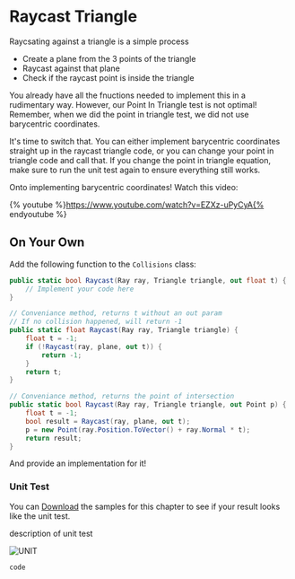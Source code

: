 # Raycast Triangle

Raycsating against a triangle is a simple process

* Create a plane from the 3 points of the triangle
* Raycast against that plane
* Check if the raycast point is inside the triangle

You already have all the fnuctions needed to implement this in a rudimentary way. However, our Point In Triangle test is not optimal! Remember, when we did the point in triangle test, we did not use barycentric coordinates.

It's time to switch that. You can either implement barycentric coordinates straight up in the raycast triangle code, or you can change your point in triangle code and call that. If you change the point in triangle equation, make sure to run the unit test again to ensure everything still works.

Onto implementing barycentric coordinates! Watch this video:

{% youtube %}https://www.youtube.com/watch?v=EZXz-uPyCyA{% endyoutube %}

## On Your Own

Add the following function to the ```Collisions``` class:

```cs
public static bool Raycast(Ray ray, Triangle triangle, out float t) {
    // Implement your code here
}

// Conveniance method, returns t without an out param
// If no collision happened, will return -1
public static float Raycast(Ray ray, Triangle triangle) {
    float t = -1;
    if (!Raycast(ray, plane, out t)) {
        return -1;
    }
    return t;
}

// Conveniance method, returns the point of intersection
public static bool Raycast(Ray ray, Triangle triangle, out Point p) {
    float t = -1;
    bool result = Raycast(ray, plane, out t);
    p = new Point(ray.Position.ToVector() + ray.Normal * t);
    return result;
}
```

And provide an implementation for it!

### Unit Test

You can [Download](../Samples/SAMPLE.rar) the samples for this chapter to see if your result looks like the unit test.

description of unit test

![UNIT](image)

```cs
code
```